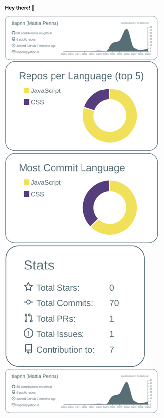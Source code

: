 ### Hey there! 👋

[![](./profile-summary-card-output/default/0-profile-details.svg)](https://github.com/tiapnn/tiapnn)
[![](./profile-summary-card-output/default/1-repos-per-language.svg)](https://github.com/tiapnn/tiapnn)
[![](./profile-summary-card-output/default/2-most-commit-language.svg)](https://github.com/tiapnn/tiapnn)
[![](./profile-summary-card-output/default/3-stats.svg)](https://github.com/tiapnn/tiapnn)
![alt text](https://github.com/tiapnn/tiapnn/blob/master/profile-summary-card-output/default/0-profile-details.svg?raw=true)


